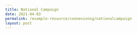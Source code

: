 ```yaml
---
title: National Campaign
date: 2021-04-03
permalink: /example-resource/connexionsg/nationalcampaign
layout: post
---
```

